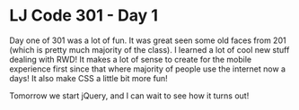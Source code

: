 # LJ Code 301 - Day 1

Day one of 301 was a lot of fun. It was great seen some old faces from 201 (which is pretty much majority of the class). I learned a lot of cool new stuff dealing with RWD! It makes a lot of sense to create for the mobile experience first since that where majority of people use the internet now a days! It also make CSS a little bit more fun!

Tomorrow we start jQuery, and I can wait to see how it turns out!
